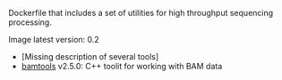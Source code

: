 Dockerfile that includes a set of utilities for high throughput sequencing processing.

Image latest version: 0.2 
- [Missing description of several tools]
- [bamtools](https://github.com/pezmaster31/bamtools) v2.5.0: C++ toolit for working with BAM data
